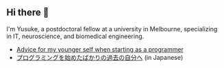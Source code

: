 ## Hi there 👋

I'm Yusuke, a postdoctoral fellow at a university in Melbourne, specializing in IT, neuroscience, and biomedical engineering.

- [Advice for my younger self when starting as a programmer](./docs/advice-for-my-younger-myself-en.md)
- [プログラミングを始めたばかりの過去の自分へ](./docs/advice-for-my-younger-myself-ja.md) (in Japanese)
